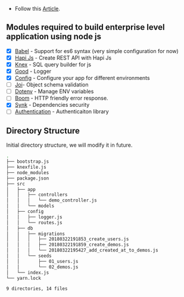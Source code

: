 - Follow this [Article](https://scotch.io/tutorials/making-a-restful-api-with-hapi-js#toc-introduction-to-the-restful-architecture).

## Modules required to build enterprise level application using node js

- [x] [Babel](https://babeljs.io/) - Support for es6 syntax (very simple configuration for now)
- [x] [Hapi Js](https://hapijs.com/) - Create REST API with Hapi Js
- [x] [Knex](http://knexjs.org/) - SQL query builder for js
- [x] [Good](https://github.com/hapijs/good) - Logger
- [x] [Config](https://www.npmjs.com/package/config) - Configure your app for different environments
- [ ] [Joi](https://github.com/hapijs/joi)- Object schema validation
- [ ] [Dotenv](https://www.npmjs.com/package/dotenv) - Manage ENV variables
- [ ] [Boom](https://github.com/hapijs/boom) - HTTP friendly error response.
- [x] [Synk](https://snyk.io/) - Dependencies security
- [ ] [Authentication](https://github.com/jaredhanson/passport) - Authenticaiton library

## Directory Structure

Initial directory structure, we will modify it in future.

```sh
.                  
├── bootstrap.js   
├── knexfile.js    
├── node_modules            
├── package.json   
├── src            
│   ├── app        
│   │   ├── controllers                
│   │   │   └── demo_controller.js    
│   │   └── models 
│   ├── config     
│   │   ├── logger.js                  
│   │   └── routes.js                  
│   ├── db         
│   │   ├── migrations                 
│   │   │   ├── 20180322191853_create_users.js                                
│   │   │   ├── 20180322191859_create_demos.js                                
│   │   │   └── 20180322195427_add_created_at_to_demos.js                     
│   │   └── seeds  
│   │       ├── 01_users.js            
│   │       └── 02_demos.js            
│   └── index.js   
└── yarn.lock      

9 directories, 14 files         
```
 
